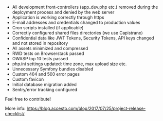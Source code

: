 - All development front-controllers (app_dev.php etc.) removed during the deployment process and denied by the web server
- Application is working correctly through https
- E-mail addresses and credentials changed to production values
- Cron scripts installed (if applicable)
- Correctly configured shared files directories (we use Capistrano)
- Confidential data like JWT Tokens, Security Tokens, API keys changed and not stored in repository
- All assets minimized and compressed
- RWD tests on Browserstack passed
- OWASP top 10 tests passed
- php.ini settings updated: time zone, max upload size etc.
- Unnecessary Symfony bundles disabled
- Custom 404 and 500 error pages
- Custom favicon
- Initial database migration added
- Sentry/error tracking configured

Feel free to contribute!

More info: https://blog.accesto.com/blog/2017/07/25/project-release-checklist/
